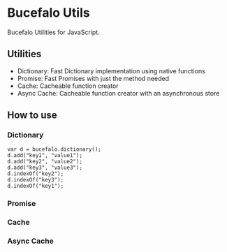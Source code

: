 Bucefalo Utils
=============

Bucefalo Utilities for JavaScript.


Utilities
--------


* Dictionary: Fast Dictionary implementation using native functions
* Promise: Fast Promises with just the method needed 
* Cache: Cacheable function creator
* Async Cache: Cacheable function creator with an asynchronous store


How to use
------------

### Dictionary 
	var d = bucefalo.dictionary();
	d.add("key1", "value1");
	d.add("key2", "value2");
	d.add("key3", "value3");
	d.indexOf("key2");
	d.indexOf("key3");
	d.indexOf("key1");
### Promise
### Cache
### Async Cache
